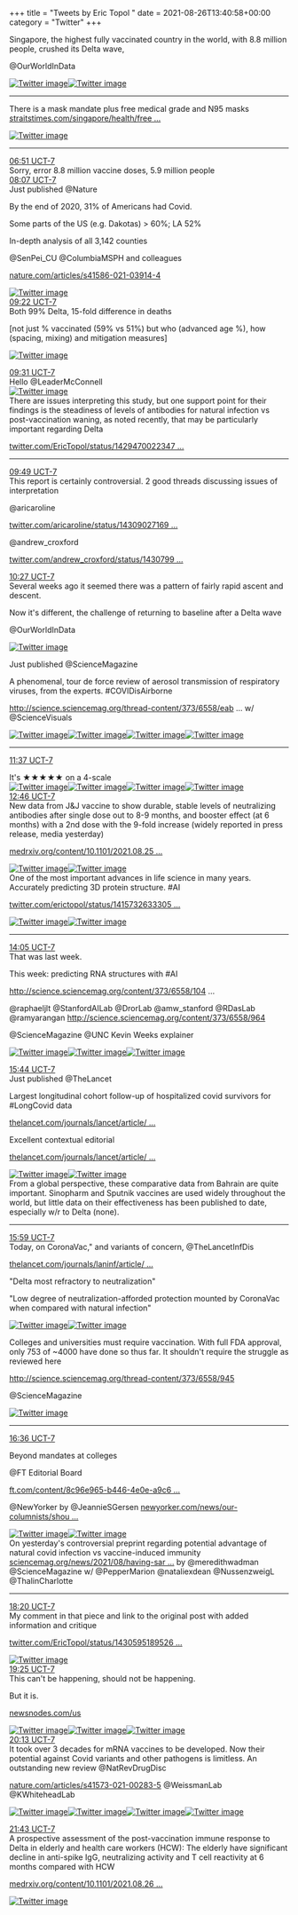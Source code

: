 +++
title = "Tweets by Eric Topol " 
date = 2021-08-26T13:40:58+00:00
category = "Twitter"
+++
<div class="thread"> 
<div class="thread-content"> 
Singapore, the highest fully vaccinated country in the world, with 8.8 million people, crushed its Delta wave,

@OurWorldInData </div> 
<a href="/twitter/erictopol/images/E9uIE5CUUAs0Py9.jpg"  ><img src="/twitter/erictopol/images/E9uIE5CUUAs0Py9.jpg" alt="Twitter image" ></img></a><a href="/twitter/erictopol/images/E9uIu8OVUAkA-IW.jpg"  ><img src="/twitter/erictopol/images/E9uIu8OVUAkA-IW.jpg" alt="Twitter image" ></img></a><hr><div class="thread-content"> 
There is a mask mandate plus free medical grade and N95 masks <a href="https://www.straitstimes.com/singapore/health/free-masks-out-of-stock-by-noon-at-some-locations-temasek-foundation-says" target="_blank" rel="noreferer">straitstimes.com/singapore/health/free ...</a> 
 </div> 
<a href="/twitter/erictopol/images/E9uKTq5UcAEzC5M.jpg"  ><img src="/twitter/erictopol/images/E9uKTq5UcAEzC5M.jpg" alt="Twitter image" ></img></a><hr><div class="profile"> 
<a href="https://twitter.com/erictopol/status/1430890654708617221" target="_blank" rel="noreferer">06:51 UCT-7</a> 
</div> 
<div class="content"> 
Sorry, error 8.8 million vaccine doses, 5.9 million people</div> 
</div> 
<div class="tweet"> 
<div class="profile"> 
<a href="https://twitter.com/erictopol/status/1430909841237712904" target="_blank" rel="noreferer">08:07 UCT-7</a> 
</div> 
<div class="content"> 
Just published @Nature 

By the end of 2020, 31% of Americans had Covid.

Some parts of the US (e.g. Dakotas) &gt; 60%; LA 52%

In-depth analysis of all 3,142 counties

@SenPei_CU @ColumbiaMSPH and colleagues

<a href="https://www.nature.com/articles/s41586-021-03914-4" target="_blank" rel="noreferer">nature.com/articles/s41586-021-03914-4</a> 
 </div> 
<a href="/twitter/erictopol/images/E9ua7nLVIAEsh66.jpg"  ><img src="/twitter/erictopol/images/E9ua7nLVIAEsh66.jpg" alt="Twitter image" ></img></a></div> 
<div class="tweet"> 
<div class="profile"> 
<a href="https://twitter.com/erictopol/status/1430928655379615746" target="_blank" rel="noreferer">09:22 UCT-7</a> 
</div> 
<div class="content"> 
Both 99% Delta, 15-fold difference in deaths

[not just % vaccinated (59% vs 51%) but who (advanced age %), how (spacing, mixing) and mitigation measures] </div> 
<a href="/twitter/erictopol/images/E9utptMVoAo88GC.jpg"  ><img src="/twitter/erictopol/images/E9utptMVoAo88GC.jpg" alt="Twitter image" ></img></a></div> 
<div class="tweet"> 
<div class="profile"> 
<a href="https://twitter.com/erictopol/status/1430930985344897032" target="_blank" rel="noreferer">09:31 UCT-7</a> 
</div> 
<div class="content"> 
Hello @LeaderMcConnell </div> 
<a href="/twitter/erictopol/images/E9uwFWPUcAEg1D2.jpg"  ><img src="/twitter/erictopol/images/E9uwFWPUcAEg1D2.jpg" alt="Twitter image" ></img></a></div> 
<div class="thread"> 
<div class="thread-content"> 
There are issues interpreting this study, but one support point for their findings is the steadiness of levels of antibodies for natural infection vs post-vaccination waning, as noted recently, that may be particularly important regarding Delta

<a href="https://twitter.com/EricTopol/status/1429470022347362304" target="_blank" rel="noreferer">twitter.com/EricTopol/status/1429470022347 ...</a> 
</div> 
<hr><div class="profile"> 
<a href="https://twitter.com/erictopol/status/1430935398662828032" target="_blank" rel="noreferer">09:49 UCT-7</a> 
</div> 
<div class="content"> 
This report is certainly controversial. 2 good threads discussing issues of interpretation

@aricaroline 

<a href="https://twitter.com/aricaroline/status/1430902716922880020" target="_blank" rel="noreferer">twitter.com/aricaroline/status/14309027169 ...</a> 


@andrew_croxford 

<a href="https://twitter.com/andrew_croxford/status/1430799815693250562" target="_blank" rel="noreferer">twitter.com/andrew_croxford/status/1430799 ...</a> 
</div> 
</div> 
<div class="tweet"> 
<div class="profile"> 
<a href="https://twitter.com/erictopol/status/1430945112599646215" target="_blank" rel="noreferer">10:27 UCT-7</a> 
</div> 
<div class="content"> 
Several weeks ago it seemed there was a pattern of fairly rapid ascent and descent.

Now it's different, the challenge of returning to baseline after a Delta wave

@OurWorldInData </div> 
<a href="/twitter/erictopol/images/E9u8NNBVkAIt8N7.jpg"  ><img src="/twitter/erictopol/images/E9u8NNBVkAIt8N7.jpg" alt="Twitter image" ></img></a></div> 
<div class="thread"> 
<div class="thread-content"> 
Just published @ScienceMagazine  

A phenomenal, tour de force review of aerosol transmission of respiratory viruses, from the experts. #COVIDisAirborne 

 <a href="http://science.sciencemag.org/thread-content/373/6558/eabd9149.full" target="_blank" rel="noreferer">http://science.sciencemag.org/thread-content/373/6558/eab ...</a> 
 w/ @ScienceVisuals </div> 
<a href="/twitter/erictopol/images/E9vBT1WVoAA3kXS.jpg"  ><img src="/twitter/erictopol/images/E9vBT1WVoAA3kXS.jpg" alt="Twitter image" ></img></a><a href="/twitter/erictopol/images/E9vBV9NVcAI8IP4.jpg"  ><img src="/twitter/erictopol/images/E9vBV9NVcAI8IP4.jpg" alt="Twitter image" ></img></a><a href="/twitter/erictopol/images/E9vBXpbVUAMfObb.jpg"  ><img src="/twitter/erictopol/images/E9vBXpbVUAMfObb.jpg" alt="Twitter image" ></img></a><a href="/twitter/erictopol/images/E9vBZWjVoAQmJ0H.jpg"  ><img src="/twitter/erictopol/images/E9vBZWjVoAQmJ0H.jpg" alt="Twitter image" ></img></a><hr><div class="profile"> 
<a href="https://twitter.com/erictopol/status/1430962537911123970" target="_blank" rel="noreferer">11:37 UCT-7</a> 
</div> 
<div class="content"> 
It's ★★★★★ on a 4-scale </div> 
<a href="/twitter/erictopol/images/E9vLxL6UUAEJv9u.jpg"  ><img src="/twitter/erictopol/images/E9vLxL6UUAEJv9u.jpg" alt="Twitter image" ></img></a><a href="/twitter/erictopol/images/E9vMRXHVoAELoyA.png"  ><img src="/twitter/erictopol/images/E9vMRXHVoAELoyA.png" alt="Twitter image" ></img></a><a href="/twitter/erictopol/images/E9vMTFVUYAABmIQ.jpg"  ><img src="/twitter/erictopol/images/E9vMTFVUYAABmIQ.jpg" alt="Twitter image" ></img></a><a href="/twitter/erictopol/images/E9vMUuuVIAERbVg.png"  ><img src="/twitter/erictopol/images/E9vMUuuVIAERbVg.png" alt="Twitter image" ></img></a></div> 
<div class="tweet"> 
<div class="profile"> 
<a href="https://twitter.com/erictopol/status/1430979888643678208" target="_blank" rel="noreferer">12:46 UCT-7</a> 
</div> 
<div class="content"> 
New data from J&amp;J vaccine to show durable, stable levels of neutralizing antibodies after single dose out to 8-9 months, and booster effect (at 6 months) with a 2nd dose with the 9-fold increase (widely reported in press release, media yesterday)

<a href="https://www.medrxiv.org/content/10.1101/2021.08.25.21262569v1" target="_blank" rel="noreferer">medrxiv.org/content/10.1101/2021.08.25 ...</a> 
 </div> 
<a href="/twitter/erictopol/images/E9vZmuJVoAIsXYA.jpg"  ><img src="/twitter/erictopol/images/E9vZmuJVoAIsXYA.jpg" alt="Twitter image" ></img></a><a href="/twitter/erictopol/images/E9vZsZ-VgAAtoTV.jpg"  ><img src="/twitter/erictopol/images/E9vZsZ-VgAAtoTV.jpg" alt="Twitter image" ></img></a></div> 
<div class="thread"> 
<div class="thread-content"> 
One of the most important advances in life science in many years. Accurately predicting 3D protein structure. #AI

<a href="https://twitter.com/erictopol/status/1415732633305190405?lang=en" target="_blank" rel="noreferer">twitter.com/erictopol/status/1415732633305 ...</a> 
 </div> 
<a href="/twitter/erictopol/images/E9ph5hrUUAMOsyd.jpg"  ><img src="/twitter/erictopol/images/E9ph5hrUUAMOsyd.jpg" alt="Twitter image" ></img></a><a href="/twitter/erictopol/images/E9ph-vJUcAk71We.jpg"  ><img src="/twitter/erictopol/images/E9ph-vJUcAk71We.jpg" alt="Twitter image" ></img></a><hr><div class="profile"> 
<a href="https://twitter.com/erictopol/status/1430999763504164866" target="_blank" rel="noreferer">14:05 UCT-7</a> 
</div> 
<div class="content"> 
That was last week.

This week: predicting RNA structures with #AI 

<a href="http://science.sciencemag.org/content/373/6558/1047" target="_blank" rel="noreferer">http://science.sciencemag.org/content/373/6558/104 ...</a> 


@raphaeljlt @StanfordAILab @DrorLab @amw_stanford @RDasLab  @ramyarangan  <a href="http://science.sciencemag.org/content/373/6558/964" target="_blank" rel="noreferer">http://science.sciencemag.org/content/373/6558/964</a> 


@ScienceMagazine @UNC Kevin Weeks explainer </div> 
<a href="/twitter/erictopol/images/E9vs_YyVkAAaeCR.jpg"  ><img src="/twitter/erictopol/images/E9vs_YyVkAAaeCR.jpg" alt="Twitter image" ></img></a><a href="/twitter/erictopol/images/E9vtqcQVgAARSWS.jpg"  ><img src="/twitter/erictopol/images/E9vtqcQVgAARSWS.jpg" alt="Twitter image" ></img></a><a href="/twitter/erictopol/images/E9vtsUNVgAAkF-C.jpg"  ><img src="/twitter/erictopol/images/E9vtsUNVgAAkF-C.jpg" alt="Twitter image" ></img></a></div> 
<div class="tweet"> 
<div class="profile"> 
<a href="https://twitter.com/erictopol/status/1431024735580655619" target="_blank" rel="noreferer">15:44 UCT-7</a> 
</div> 
<div class="content"> 
Just published @TheLancet

Largest longitudinal cohort follow-up of hospitalized covid survivors for #LongCovid data 

<a href="https://www.thelancet.com/journals/lancet/article/PIIS0140-6736(21)01755-4/fulltext" target="_blank" rel="noreferer">thelancet.com/journals/lancet/article/ ...</a> 


Excellent contextual editorial

<a href="https://www.thelancet.com/journals/lancet/article/PIIS0140-6736(21)01900-0/fulltext" target="_blank" rel="noreferer">thelancet.com/journals/lancet/article/ ...</a> 
 </div> 
<a href="/twitter/erictopol/images/E9wDEoRVUAI7KVL.jpg"  ><img src="/twitter/erictopol/images/E9wDEoRVUAI7KVL.jpg" alt="Twitter image" ></img></a><a href="/twitter/erictopol/images/E9wEWSYVEAU9KOy.jpg"  ><img src="/twitter/erictopol/images/E9wEWSYVEAU9KOy.jpg" alt="Twitter image" ></img></a></div> 
<div class="thread"> 
<div class="thread-content"> 
From a global perspective, these comparative data from Bahrain are quite important. Sinopharm and Sputnik vaccines are used widely throughout the world, but little data on their effectiveness has been published to date, especially w/r to Delta (none).</div> 
<hr><div class="profile"> 
<a href="https://twitter.com/erictopol/status/1431028624342142980" target="_blank" rel="noreferer">15:59 UCT-7</a> 
</div> 
<div class="content"> 
Today, on CoronaVac," and variants of concern, @TheLancetInfDis

<a href="https://www.thelancet.com/journals/laninf/article/PIIS1473-3099(21)00568-5/fulltext" target="_blank" rel="noreferer">thelancet.com/journals/laninf/article/ ...</a> 


"Delta most refractory to neutralization"

"Low degree of neutralization-afforded protection mounted by CoronaVac when compared with natural infection" </div> 
<a href="/twitter/erictopol/images/E9wH9X9UcAIAG8c.jpg"  ><img src="/twitter/erictopol/images/E9wH9X9UcAIAG8c.jpg" alt="Twitter image" ></img></a><a href="/twitter/erictopol/images/E9wIoH4VoAEh0vx.jpg"  ><img src="/twitter/erictopol/images/E9wIoH4VoAEh0vx.jpg" alt="Twitter image" ></img></a></div> 
<div class="thread"> 
<div class="thread-content"> 
Colleges and universities must require vaccination. With full FDA approval, only 753 of ~4000 have done so thus far. It shouldn't require the struggle as reviewed here

<a href="http://science.sciencemag.org/thread-content/373/6558/945" target="_blank" rel="noreferer">http://science.sciencemag.org/thread-content/373/6558/945</a> 


@ScienceMagazine </div> 
<a href="/twitter/erictopol/images/E9vqqpZUUAMdA7B.jpg"  ><img src="/twitter/erictopol/images/E9vqqpZUUAMdA7B.jpg" alt="Twitter image" ></img></a><hr><div class="profile"> 
<a href="https://twitter.com/erictopol/status/1431037872262422533" target="_blank" rel="noreferer">16:36 UCT-7</a> 
</div> 
<div class="content"> 
Beyond mandates at colleges

@FT Editorial Board

<a href="https://www.ft.com/content/8c96e965-b446-4e0e-a9c6-03251623cfad" target="_blank" rel="noreferer">ft.com/content/8c96e965-b446-4e0e-a9c6 ...</a> 




@NewYorker by @JeannieSGersen <a href="https://www.newyorker.com/news/our-columnists/should-the-government-impose-a-national-vaccination-mandate?utm_source=nl&utm_brand=tny&utm_mailing=TNY_Daily_082621&utm_campaign=aud-dev&utm_medium=email&bxid=5cec251ffc942d3ada0912af&cndid=17835076&hasha=6c307430bfef9a2cb162d3d9f33b6ec8&hashb=f8cf3ac38d651349ef48fb9af47a5e1068049d0d&hashc=a4037f18a77dcfb5b548c03001040222dcb7e301276a619f95d0dd66bd867645&esrc=Auto_Subs&utm_content=B&utm_term=TNY_Daily" target="_blank" rel="noreferer">newyorker.com/news/our-columnists/shou ...</a> 
 </div> 
<a href="/twitter/erictopol/images/E9wQlL1VoAMHa8P.jpg"  ><img src="/twitter/erictopol/images/E9wQlL1VoAMHa8P.jpg" alt="Twitter image" ></img></a><a href="/twitter/erictopol/images/E9wRCT_VgAEFBvf.jpg"  ><img src="/twitter/erictopol/images/E9wRCT_VgAEFBvf.jpg" alt="Twitter image" ></img></a></div> 
<div class="thread"> 
<div class="thread-content"> 
On yesterday's controversial preprint regarding potential advantage of natural covid infection vs vaccine-induced immunity <a href="https://www.sciencemag.org/news/2021/08/having-sars-cov-2-once-confers-much-greater-immunity-vaccine-no-infection-parties" target="_blank" rel="noreferer">sciencemag.org/news/2021/08/having-sar ...</a> 
 by @meredithwadman @ScienceMagazine w/ @PepperMarion @nataliexdean @NussenzweigL @ThalinCharlotte</div> 
<hr><div class="profile"> 
<a href="https://twitter.com/erictopol/status/1431064113464053761" target="_blank" rel="noreferer">18:20 UCT-7</a> 
</div> 
<div class="content"> 
My comment in that piece and link to the original post with added information and critique

<a href="https://twitter.com/EricTopol/status/1430595189526065152" target="_blank" rel="noreferer">twitter.com/EricTopol/status/1430595189526 ...</a> 
 </div> 
<a href="/twitter/erictopol/images/E9wosJgVUAEXbXE.png"  ><img src="/twitter/erictopol/images/E9wosJgVUAEXbXE.png" alt="Twitter image" ></img></a></div> 
<div class="tweet"> 
<div class="profile"> 
<a href="https://twitter.com/erictopol/status/1431080417851895814" target="_blank" rel="noreferer">19:25 UCT-7</a> 
</div> 
<div class="content"> 
This can't be happening, should not be happening. 

But it is.

<a href="https://newsnodes.com/us" target="_blank" rel="noreferer">newsnodes.com/us</a> 
 </div> 
<a href="/twitter/erictopol/images/E9w3llTUYAIsoCE.jpg"  ><img src="/twitter/erictopol/images/E9w3llTUYAIsoCE.jpg" alt="Twitter image" ></img></a><a href="/twitter/erictopol/images/E9w3totVQAMJjRB.jpg"  ><img src="/twitter/erictopol/images/E9w3totVQAMJjRB.jpg" alt="Twitter image" ></img></a><a href="/twitter/erictopol/images/E9w3o0-VIAgPkOb.jpg"  ><img src="/twitter/erictopol/images/E9w3o0-VIAgPkOb.jpg" alt="Twitter image" ></img></a></div> 
<div class="tweet"> 
<div class="profile"> 
<a href="https://twitter.com/erictopol/status/1431092469345636357" target="_blank" rel="noreferer">20:13 UCT-7</a> 
</div> 
<div class="content"> 
It took over 3 decades for mRNA vaccines to be developed. Now their potential against Covid variants and other pathogens is limitless. An outstanding new review @NatRevDrugDisc 

<a href="https://www.nature.com/articles/s41573-021-00283-5" target="_blank" rel="noreferer">nature.com/articles/s41573-021-00283-5</a> 
 @WeissmanLab @KWhiteheadLab </div> 
<a href="/twitter/erictopol/images/E9xCNa1UUAQsRuz.jpg"  ><img src="/twitter/erictopol/images/E9xCNa1UUAQsRuz.jpg" alt="Twitter image" ></img></a><a href="/twitter/erictopol/images/E9xCPdMVIAIFNrF.jpg"  ><img src="/twitter/erictopol/images/E9xCPdMVIAIFNrF.jpg" alt="Twitter image" ></img></a><a href="/twitter/erictopol/images/E9xCR00UcAArtzJ.jpg"  ><img src="/twitter/erictopol/images/E9xCR00UcAArtzJ.jpg" alt="Twitter image" ></img></a><a href="/twitter/erictopol/images/E9xCT9TVQAge8Ms.jpg"  ><img src="/twitter/erictopol/images/E9xCT9TVQAge8Ms.jpg" alt="Twitter image" ></img></a></div> 
<div class="tweet"> 
<div class="profile"> 
<a href="https://twitter.com/erictopol/status/1431115225781071877" target="_blank" rel="noreferer">21:43 UCT-7</a> 
</div> 
<div class="content"> 
A prospective assessment of the post-vaccination immune response to Delta in elderly and health care workers (HCW): The elderly have significant decline in anti-spike IgG, neutralizing activity and T cell reactivity at 6 months compared with HCW

<a href="https://www.medrxiv.org/content/10.1101/2021.08.26.21262468v1" target="_blank" rel="noreferer">medrxiv.org/content/10.1101/2021.08.26 ...</a> 
 </div> 
<a href="/twitter/erictopol/images/E9xXZa-UYAEZ7r6.jpg"  ><img src="/twitter/erictopol/images/E9xXZa-UYAEZ7r6.jpg" alt="Twitter image" ></img></a></div> 


